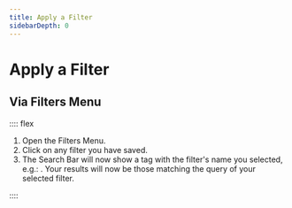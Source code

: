 ```yaml
---
title: Apply a Filter
sidebarDepth: 0
---
```


# Apply a Filter

## Via Filters Menu

:::: flex
1. Open the <router-link to="/elements/filters-menu/">Filters Menu</router-link>.
1. Click on any filter you have saved.
1. The <router-link to="/elements/search-bar/">Search Bar</router-link> will now show a tag with the filter's name you selected, e.g.: <GsfFilterTag :filter="{ name: 'Enhancements' }"/>.
   Your results will now be those matching the query of your selected filter.

<GsfFiltersMenu width="100%"/>
::::
